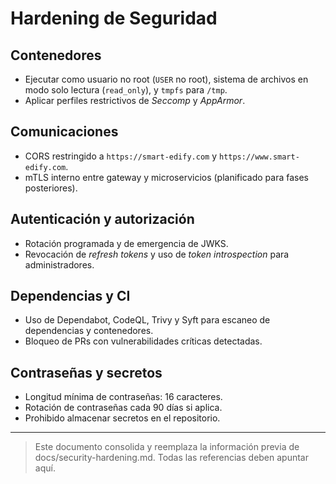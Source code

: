 # Hardening de Seguridad

## Contenedores
- Ejecutar como usuario no root (`USER` no root), sistema de archivos en modo solo lectura (`read_only`), y `tmpfs` para `/tmp`.
- Aplicar perfiles restrictivos de *Seccomp* y *AppArmor*.

## Comunicaciones
- CORS restringido a `https://smart-edify.com` y `https://www.smart-edify.com`.
- mTLS interno entre gateway y microservicios (planificado para fases posteriores).

## Autenticación y autorización
- Rotación programada y de emergencia de JWKS.
- Revocación de *refresh tokens* y uso de *token introspection* para administradores.

## Dependencias y CI
- Uso de Dependabot, CodeQL, Trivy y Syft para escaneo de dependencias y contenedores.
- Bloqueo de PRs con vulnerabilidades críticas detectadas.

## Contraseñas y secretos
- Longitud mínima de contraseñas: 16 caracteres.
- Rotación de contraseñas cada 90 días si aplica.
- Prohibido almacenar secretos en el repositorio.

---
> Este documento consolida y reemplaza la información previa de docs/security-hardening.md. Todas las referencias deben apuntar aquí.
